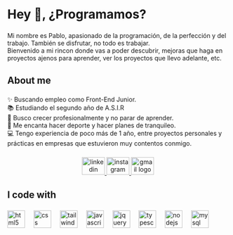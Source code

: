 <h1 align="left">Hey 👋, ¿Programamos?</h1>

###

<p align="left">Mi nombre es Pablo, apasionado de la programación, de la perfección y del trabajo. También se disfrutar, no todo es trabajar. <br>Bienvenido a mi rincon donde vas  a poder descubrir, mejoras que haga en proyectos ajenos para aprender, ver los proyectos que llevo adelante, etc.</p>

###

<h2 align="left">About me</h2>

###

<p align="left">✨ Buscando empleo como Front-End Junior.<br>📚 Estudiando el segundo año de A.S.I.R<br>🎯 Busco crecer profesionalmente y no parar de aprender. <br>🎲 Me encanta hacer deporte y hacer planes de tranquileo.<br>💻 Tengo experiencia de poco más de 1 año, entre proyectos personales y prácticas en empresas que estuvieron muy contentos conmigo.</p>

###

<div align="center">
  <a href="https://www.linkedin.com/in/pablonavdev/" target="_blank">
    <img src="https://raw.githubusercontent.com/maurodesouza/profile-readme-generator/master/src/assets/icons/social/linkedin/default.svg" width="52" height="40" alt="linkedin logo"  />
  </a>
  <a href="https://www.instagram.com/pablon04/" target="_blank">
    <img src="https://raw.githubusercontent.com/maurodesouza/profile-readme-generator/master/src/assets/icons/social/instagram/default.svg" width="52" height="40" alt="instagram logo"  />
  </a>
  <a href="pablonav.dev@gmail.com" target="_blank">
    <img src="https://raw.githubusercontent.com/maurodesouza/profile-readme-generator/master/src/assets/icons/social/gmail/default.svg" width="52" height="40" alt="gmail logo"  />
  </a>
</div>

###

<h2 align="left">I code with</h2>

###

<div align="left">
  <img src="https://cdn.jsdelivr.net/gh/devicons/devicon/icons/html5/html5-original.svg" height="40" alt="html5 logo"  />
  <img width="12" />
  <img src="https://cdn.jsdelivr.net/gh/devicons/devicon/icons/css3/css3-original.svg" height="40" alt="css logo"  />
  <img width="12" />
  <img src="https://cdn.jsdelivr.net/gh/devicons/devicon/icons/tailwindcss/tailwindcss-original-wordmark.svg" height="40" alt="tailwindcss logo"  />
  <img width="12" />
  <img src="https://cdn.jsdelivr.net/gh/devicons/devicon/icons/javascript/javascript-original.svg" height="40" alt="javascript logo"  />
  <img width="12" />
  <img src="https://cdn.jsdelivr.net/gh/devicons/devicon/icons/jquery/jquery-original.svg" height="40" alt="jquery logo"  />
  <img width="12" />
  <img src="https://cdn.jsdelivr.net/gh/devicons/devicon/icons/typescript/typescript-original.svg" height="40" alt="typescript logo"  />
  <img width="12" />
  <img src="https://cdn.jsdelivr.net/gh/devicons/devicon/icons/nodejs/nodejs-original.svg" height="40" alt="nodejs logo"  />
  <img width="12" />
  <img src="https://cdn.jsdelivr.net/gh/devicons/devicon/icons/mysql/mysql-original.svg" height="40" alt="mysql logo"  />
</div>

###
